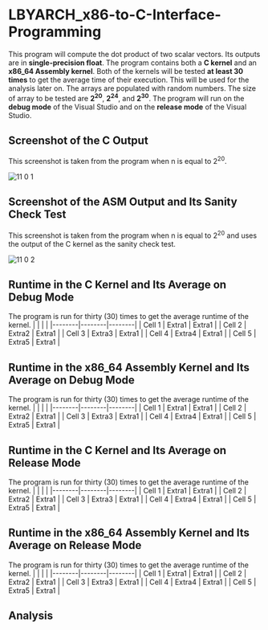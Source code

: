 # LBYARCH_x86-to-C-Interface-Programming
This program will compute the dot product of two scalar vectors. Its outputs are in **single-precision float**. The program contains both a **C kernel** and an **x86_64 Assembly kernel**. Both of the kernels will be tested **at least 30 times** to get the average time of their execution. This will be used for the analysis later on. The arrays are populated with random numbers. The size of array to be tested are **2<sup>20</sup>**, **2<sup>24</sup>**, and **2<sup>30</sup>**. The program will run on the **debug mode** of the Visual Studio and on the **release mode** of the Visual Studio.
## Screenshot of the C Output
This screenshot is taken from the program when n is equal to 2<sup>20</sup>.

![11 0 1](https://github.com/jasgayamo/LBYARCH_x86-to-C-Interface-Programming/assets/134362960/a8a5803d-5ac5-4249-bdc3-9877a51a9feb)

## Screenshot of the ASM Output and Its Sanity Check Test
This screenshot is taken from the program when n is equal to 2<sup>20</sup> and uses the output of the C kernel as the sanity check test.

![11 0 2](https://github.com/jasgayamo/LBYARCH_x86-to-C-Interface-Programming/assets/134362960/036a867d-f14d-4d44-a00f-8f08fff2e7a2)

## Runtime in the C Kernel and Its Average on Debug Mode
The program is run for thirty (30) times to get the average runtime of the kernel.
|        |        |        |
|--------|--------|--------|
| Cell 1 | Extra1 | Extra1 |
| Cell 2 | Extra2 | Extra1 |
| Cell 3 | Extra3 | Extra1 |
| Cell 4 | Extra4 | Extra1 |
| Cell 5 | Extra5 | Extra1 |

## Runtime in the x86_64 Assembly Kernel and Its Average on Debug Mode
The program is run for thirty (30) times to get the average runtime of the kernel.
|        |        |        |
|--------|--------|--------|
| Cell 1 | Extra1 | Extra1 |
| Cell 2 | Extra2 | Extra1 |
| Cell 3 | Extra3 | Extra1 |
| Cell 4 | Extra4 | Extra1 |
| Cell 5 | Extra5 | Extra1 |

## Runtime in the C Kernel and Its Average on Release Mode
The program is run for thirty (30) times to get the average runtime of the kernel.
|        |        |        |
|--------|--------|--------|
| Cell 1 | Extra1 | Extra1 |
| Cell 2 | Extra2 | Extra1 |
| Cell 3 | Extra3 | Extra1 |
| Cell 4 | Extra4 | Extra1 |
| Cell 5 | Extra5 | Extra1 |

## Runtime in the x86_64 Assembly Kernel and Its Average on Release Mode
The program is run for thirty (30) times to get the average runtime of the kernel.
|        |        |        |
|--------|--------|--------|
| Cell 1 | Extra1 | Extra1 |
| Cell 2 | Extra2 | Extra1 |
| Cell 3 | Extra3 | Extra1 |
| Cell 4 | Extra4 | Extra1 |
| Cell 5 | Extra5 | Extra1 |

## Analysis

